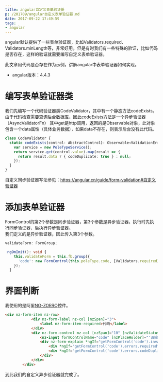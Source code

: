 ```yaml
---
title: angular自定义表单验证器
p: /201709/angular自定义表单验证器.md
date: 2017-09-22 17:49:59
tags:
- angular
---
```

angular默认提供了一些表单验证器，比如Validators.required、Validators.minLength等，非常好用。但是有时我们有一些特殊的验证，比如代码是否存在，这样的验证就需要编写自定义表单验证器。

<!--more-->
此文章用代码是否存在作为示例，讲解angular中表单验证器如何实现。
- angular版本：4.4.3

# 编写表单验证器类
我们先编写一个代码验证器类CodeValidator，其中有一个静态方法codeExists。  
由于代码检查需要查询后台数据库，因此codeExists方法是一个异步验证器（AsyncValidatorFn） 
其中get是http调用，返回的是Observable对象，此对象包含一个data属性（具体业务数据），如果data不存在，则表示后台没有此代码。
```typescript
class CodeValidator {
  static codeExists(control: AbstractControl): Observable<ValidationErrors> {
    var service = new PoleTypeService();
    return service.get(control.value).map(result => {
      return result.data ? { codeDuplicate: true } : null;
    });
  }
}
```

自定义同步验证器写法参见：https://angular.cn/guide/form-validation#自定义验证器

# 添加表单验证器
FormControl的第2个参数是同步验证器，第3个参数是异步验证器。执行时先执行同步验证器，后执行异步验证器。  
我们定义的是异步验证器，因此传入第3个参数。
```typescript
validateForm: FormGroup;

 ngOnInit(): void {
    this.validateForm = this.fb.group({
      'code': new FormControl(this.poleType.code, [Validators.required], [CodeValidator.codeExists])
    });
  }
```

# 界面判断
我使用的是阿里[NG-ZORRO](https://ng.ant.design/#/docs/angular/introduce)控件。

```html
<div nz-form-item nz-row>
            <div nz-form-label nz-col [nzSpan]="3">
                <label nz-form-item-required>代码</label>
            </div>
            <div nz-form-control nz-col [nzSpan]="10" [nzValidateStatus]="getFormControl('code')">
                <nz-input formControlName="code" [nzPlaceHolder]="'请输入代码，保存后不可更改，请谨慎填写'"></nz-input>
                <div nz-form-explain *ngIf="getFormControl('code').invalid && (getFormControl('code').dirty || getFormControl('code').touched)">
                    <div *ngIf="getFormControl('code').errors.required">不能为空</div>
                    <div *ngIf="getFormControl('code').errors.codeDuplicate">代码已经存在</div>
                </div>
            </div>
        </div>
```

到此我们的自定义异步验证器就完成了。


